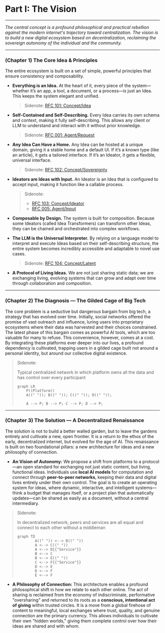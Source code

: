 # Part I: The Vision

---

_The central concept is a profound philosophical and practical rebellion against the modern internet's trajectory toward centralization. The vision is to build a new digital ecosystem based on decentralization, reclaiming the sovereign autonomy of the individual and the community._

---

### (Chapter 1) The Core Idea & Principles

The entire ecosystem is built on a set of simple, powerful principles that ensure consistency and composability.

- **Everything is an Idea.** At the heart of it, every piece of the system—whether it’s an app, a tool, a document, or a process—is just an Idea. This keeps the system elegant and unified.

  > Sidenote: [RFC 101: Concept/Idea](../rfc/101_concept_idea.md)

- **Self-Contained and Self-Describing.** Every Idea carries its own schema and context, making it fully self-describing. This allows any client or LLM to understand and interact with it without prior knowledge.

  > Sidenote: [RFC 001: Agent/Request](../rfc/001_agent_request.md)

- **Any Idea Can Have a Home.** Any Idea can be hosted at a unique domain, giving it a stable home and a default UI. If it’s a known type (like an article), it gets a tailored interface. If it’s an Ideator, it gets a flexible, universal interface.

  > Sidenote: [RFC 102: Concept/Sovereignty](../rfc/102_concept_sovereignty.md)

- **Ideators are Ideas with Input.** An Ideator is an Idea that is configured to accept input, making it function like a callable process.

  > Sidenote:
  >
  > - [RFC 103: Concept/Ideator](../rfc/103_concept_ideator.md)
  > - [RFC 005: Agent/Input](../rfc/005_agent_input.md)

- **Composable by Design.** The system is built for composition. Because some Ideators (called Idea Transformers) can transform other Ideas, they can be chained and orchestrated into complex workflows.

- **The LLM is the Universal Interpreter.** By relying on a language model to interpret and execute Ideas based on their self-describing structure, the entire system becomes incredibly accessible and adaptable to novel use cases.

  > Sidenote: [RFC 104: Concept/Latent](../rfc/104_concept_latent_.md)

- **A Protocol of Living Ideas.** We are not just sharing static data; we are exchanging living, evolving systems that can grow and adapt over time through collaboration and composition.

---

### (Chapter 2) The Diagnosis — The Gilded Cage of Big Tech

The core problem is a seductive but dangerous bargain from big tech, a strategy that has evolved over time. Initially, social networks offered the promise of vast outreach and influence, luring users into proprietary ecosystems where their data was harvested and their choices constrained. The latest phase of this bargain comes as powerful AI tools, which are too valuable for many to refuse. This convenience, however, comes at a cost. By integrating these platforms ever deeper into our lives, a profound dependency is cultivated, trapping users in a gilded cage built not around a personal identity, but around our collective digital existence.

> Sidenote:
>
> Typical centralized network in which platform owns all the data and has control over every participant
>
> ```mermaid
> graph LR
>     P((Platform))
>     A((" ")); B((" ")); C((" ")); D((" "));
>
>     A --> P; B --> P; C --> P; D --> P;
> ```

---

### (Chapter 3) The Solution — A Decentralized Renaissance

The solution is not to build a better walled garden, but to leave the gardens entirely and cultivate a new, open frontier. It is a return to the ethos of the early, decentralized internet, but evolved for the age of AI. This renaissance is built on two foundational pillars: a new architecture for ideas and a new philosophy of connection.

- **An Vision of Autonomy:** We propose a shift from platforms to a protocol—an open standard for exchanging not just static content, but living, functional ideas. Individuals use **local AI models** for computation and connect through **peer-to-peer networks**, keeping their data and digital lives entirely under their own control. The goal is to create an operating system for ideas, where dynamic, interactive, and intelligent systems—think a budget that manages itself, or a project plan that automatically updates—can be shared as easily as a document, without a central intermediary.

> Sidenote:
>
> In decentralized network, peers and services are all equal and connect to each other without a middleman
>
> ```mermaid
> graph TD
>         A((" ")) <--> B((" "))
>         A <--> C((" "))
>         A <--> D{{"Service"}}
>         B <--> C
>         B <--> E((" "))
>         C <--> F{{"Service"}}
>         D <--> E
>         D <--> F
>         E <--> F
> ```

- **A Philosophy of Connection:** This architecture enables a profound philosophical shift in how we relate to each other online. The act of sharing is reclaimed from the economy of indiscriminate, performative "oversharing" and returned to its roots as a **conscious, intentional act of giving** within trusted circles. It is a move from a global firehose of content to meaningful, local exchanges where trust, quality, and genuine connection are the primary currency. This allows individuals to cultivate their own "hidden worlds," giving them complete control over how their ideas are shared and with whom.
